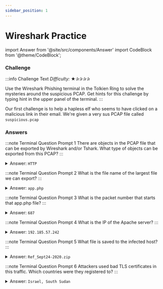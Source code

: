 ```yaml
---
sidebar_position: 1
---
```

# Wireshark Practice
<!-- MDX imports -->
import Answer from '@site/src/components/Answer'
import CodeBlock from '@theme/CodeBlock';

### Challenge
:::info Challenge Text
*Difficulty:* ★✰✰✰✰

Use the Wireshark Phishing terminal in the Tolkien Ring to solve the mysteries around the suspicious PCAP. Get hints for this challenge by typing hint in the upper panel of the terminal.
:::

<!-- Page content -->
Our first challenge is to help a hapless elf who seems to have clicked on a malicious link in their email. We're given a very sus PCAP file called ```suspicious.pcap```

### Answers

:::note Terminal Question Prompt 1
There are objects in the PCAP file that can be exported by Wireshark and/or Tshark. What type of objects can be exported from this PCAP?
:::
<details>
<summary>Answer: <code>HTTP</code></summary>

Assets can be exported from Wireshark by clicking ```File -> Export Objects``` and then selecting type of object to be exported. The only objects that can be exported from this PCAP are **HTTP** objects.

![Wireshark file export process](./assets/img/tr1-1.png)

</details>

:::note Terminal Question Prompt 2
What is the file name of the largest file we can export?
:::
<details>
<summary>Answer: <code>app.php</code></summary>

Using the same method as before, we can select ```File -> Export Objects -> HTTP```

![Wireshark HTTP file export dialogue](./assets/img/tr1-2.png)

In the dialogue that opens, we can see that the largest file is the second in this list: **```app.php```**, coming in at 808kb.
</details>

:::note Terminal Question Prompt 3
What is the packet number that starts that app.php file?
:::
<details>
<summary>Answer: <code>687</code></summary>

Thankfully, we can find the answer to this in the same dialogue as above. If we look at the far left column, we see that this file begins at packet number **```687```**.

</details>

:::note Terminal Question Prompt 4
What is the IP of the Apache server?
:::

<details>
<summary>Answer: <code>192.185.57.242</code></summary>
Moving on, we’re asked to find the source address of the Apache server which served this file. We can find this by clicking on the app.php line of the export dialogue (which will select packet 687 for us) and then going back to the main Wireshark window.

![Wireshark entry for packet number 687](./assets/img/tr1-3.png)

Looking at this image, we see a source IP address of ```192.185.57.242``` and a destination address of ```10.9.24.101```, which we can note for later. Since this packet was served in response to an HTTP request, the Apache server is the IP in the source column of this packet: **```192.185.57.242```**.
</details>

:::note Terminal Question Prompt 5
What file is saved to the infected host?
:::
<details>
<summary>Answer: <code>Ref_Sept24-2020.zip</code></summary>

At this point, it’s news to us that a file had been saved to a host at all, but thanks, terminal. Since we’d been told that this started when the elf we’re helping clicked a link in their email, it seems likely that the file was delivered over HTTP. Since we’re already inspecting packet 687, we can right click it in the GUI and select Follow -> HTTP Stream to view the actual content(s) of app.php.

A quick analysis of the embedded JavaScript on this page should hopefully make more sense of what happened. The first retrieval of app.php merely sets two cookies and then reloads the page (comments are ours):

```html
<script>
	let d = -new Date().getTimezoneOffset(); // Time zone offset (from GMT) of the local time zone
	let n = Intl.DateTimeFormat().resolvedOptions().timeZone; // Human-readable time zone name

    ...

	if (!get_cookie('d') && !get_cookie('n')) {
		set_cookie('d', d, 2); // Set cookie "d" to the time zone offset with an expiration of 2 minutes
		set_cookie('n', n, 2); // Set cookie "n" to the time zone name with an expiration of 2 minutes
		document . location . reload(); // Reload the window to retrieve app.php again
	}
</script>
```

As annotated above, the contents of the cookies ```d``` and ```n``` are the target machine’s time zone offset and time zone name, respectively. This information could have been used by evildoers to target North Pole residents specifically, although we don’t have a way to be sure of this without looking at the PHP source code. The second load of the page contains some much more interesting snippets (here some comments are ours, but some existed in the source already):

```html
<script>
function saveAs(blob, fileName) {
let url = window.URL.createObjectURL(blob); // Creates a URL for the "blob" argument

let anchorElem = document.createElement('a'); // Creates an "a" element in the HTML document named anchorElem
anchorElem.style = 'display: none'; // Sets anchorElem to not be rendered in a browser window
anchorElem.href = url; // Sets the href of the document to the URL that was obtained earlier
anchorElem.download = fileName; // Specifies the file name should the user click on this element

document.body.appendChild(anchorElem);
anchorElem.click(); // Forcibly click anchorElem, downloading the contents of "blob"

document.body.removeChild(anchorElem); // Remove the element from the page after the file has been downloaded
...
}

(function() {
    let byteCharacters = ("...") // Obscenely long string of characters. This is an ASCII representation of the payload that the attacker wants us to pwn us with
    let byteNumbers = new Array(byteCharacters.length);
for (let i = 0; i < byteCharacters.length; i++) { // This for loop serves to copy the encoded byteCharacters string into the byteNumbers array created previously
    byteNumbers[i] = byteCharacters.charCodeAt(i);
}
let byteArray = new Uint8Array(byteNumbers); // Here, the byteNumbers array is used to make a byte array, which is actually usable as a downloadable octet stream

// now that we have the byte array, construct the blob from it
let blob1 = new Blob([byteArray], {type: 'application/octet-stream'});

saveAs(blob1, 'Ref_Sept24-2020.zip'); // Using the saveAs function defined above, the attacker saves this blob as "Ref_Sept24-2020.zip"
})();
</script>
```

To put it shortly, the majority of this response’s size is made up of an extremely large string named “byteCharacters”. This string is converted to a byte array and then forcibly downloaded to our very sad elf’s computer. In the final line, we can see that this file is downloaded as **```Ref_Sept24-2020.zip```**.

</details>

:::note Terminal Question Prompt 6
Attackers used bad TLS certificates in this traffic. Which countries were they registered to?
:::

<details>
<summary>Answer: <code>Israel, South Sudan</code></summary>

Looking through the certificates in the resultant traffic reveals several certificates from Microsoft and Baltimore CyberTrust Root, all of which appear to be legitimate at a glance. Two certificates however are signed by the common names of ```heardbellith.Icanwepeh.nagoya``` and ```psprponounst.aquarelle``` both of which looked like absolute gibberish. At this point, we decided to Google these names to make sure that wasn’t due to us being uncultured Americans, but thankfully, they do seem to be gibberish in every language. The issuers of these certificates have the country codes of IL and SS, respectively, and a quick Google of these codes showed that our answer should be **```Israel, South Sudan```**.

</details>
